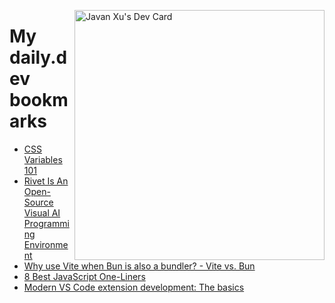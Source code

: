 
<a href="https://app.daily.dev/JavanXU"><img align="right" src="https://api.daily.dev/devcards/e45a150971844cd6959a94bb94e861ea.png?r=quw" width="400" alt="Javan Xu's Dev Card"/></a>

# My daily.dev bookmarks
<!-- daily.dev BOOKMARKS:START -->
- [CSS Variables 101](https://app.daily.dev/posts/TaILilOcv?utm_source=rss&utm_medium=bookmarks&utm_campaign=6ueXw3FRNQzpNtewCDbI6)
- [Rivet Is An Open-Source Visual AI Programming Environment](https://app.daily.dev/posts/oqxZLGqxo?utm_source=rss&utm_medium=bookmarks&utm_campaign=6ueXw3FRNQzpNtewCDbI6)
- [Why use Vite when Bun is also a bundler? - Vite vs. Bun](https://app.daily.dev/posts/8Bch3EJeN?utm_source=rss&utm_medium=bookmarks&utm_campaign=6ueXw3FRNQzpNtewCDbI6)
- [8 Best JavaScript One-Liners](https://app.daily.dev/posts/tmWpkpyln?utm_source=rss&utm_medium=bookmarks&utm_campaign=6ueXw3FRNQzpNtewCDbI6)
- [Modern VS Code extension development: The basics](https://app.daily.dev/posts/BnNUZ26tB?utm_source=rss&utm_medium=bookmarks&utm_campaign=6ueXw3FRNQzpNtewCDbI6)
<!-- daily.dev BOOKMARKS:END -->
